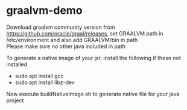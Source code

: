 # graalvm-demo
Download graalvm community version from https://github.com/oracle/graal/releases, set GRAALVM path in /etc/environment and also add GRAALVM/bin in path
<br>
Please make sure no other java included in path

To generate a native image of your jar, install the following if these not installed  
<ul>
<li>sudo apt install gcc</li>
<li>sudo apt install libz-dev</li>
</ul>

Now execute buildNativeImage.sh to generate native file for your java project